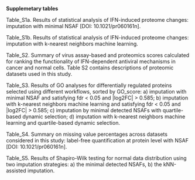 **Supplemetary tables**

Table_S1a. Results of statistical analysis of IFN-induced proteome changes: imputation with minimal NSAF  [DOI: 10.1021/pr060161n].

Table_S1b. Results of statistical analysis of IFN-induced proteome changes: imputation with k-nearest neighbors machine learning.

Table_S2. Summary of virus assay-based and proteomics scores calculated for ranking the functionality of IFN-dependent antiviral
  mechanisms in cancer and normal cells. Table S2 contains descriptions of proteomic datasets used in this study. 

Table_S3. Results of GO analyses for differentially regulated proteins selected using different workflows, sorted by GO_score: 
  a) imputation with minimal NSAF and satisfying fdr < 0.05 and |log2FC| > 0.585; 
  b) imputation with k-nearest neighbors machine learning and satisfying fdr < 0.05 and |log2FC| > 0.585; 
  c) imputation by minimal detected NSAFs with quartile-based dynamic selection; 
  d) imputation with k-nearest neighbors machine learning and quartile-based dynamic selection.

Table_S4. Summary on missing value percentages across datasets considered in this study:
  label-free quantification at protein level with NSAF [DOI: 10.1021/pr060161n].

Table_S5. Results of Shapiro-Wilk testing for normal data distribution using two imputation strategies: 
  a) the minimal detected NSAFs, b) the kNN-assisted imputation.
